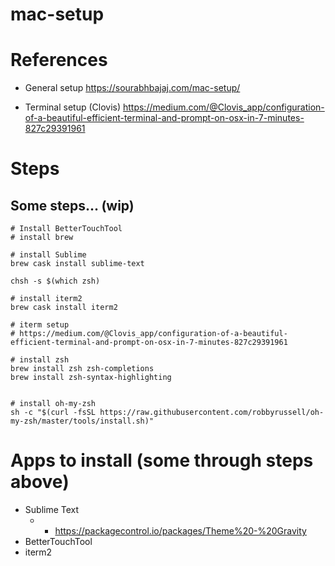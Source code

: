 # mac-setup

# References
* General setup https://sourabhbajaj.com/mac-setup/

* Terminal setup (Clovis) https://medium.com/@Clovis_app/configuration-of-a-beautiful-efficient-terminal-and-prompt-on-osx-in-7-minutes-827c29391961

# Steps
## Some steps... (wip)
```
# Install BetterTouchTool
# install brew

# install Sublime
brew cask install sublime-text

chsh -s $(which zsh)

# install iterm2
brew cask install iterm2

# iterm setup
# https://medium.com/@Clovis_app/configuration-of-a-beautiful-efficient-terminal-and-prompt-on-osx-in-7-minutes-827c29391961

# install zsh
brew install zsh zsh-completions
brew install zsh-syntax-highlighting


# install oh-my-zsh
sh -c "$(curl -fsSL https://raw.githubusercontent.com/robbyrussell/oh-my-zsh/master/tools/install.sh)"

```

# Apps to install (some through steps above)
* Sublime Text
  * * https://packagecontrol.io/packages/Theme%20-%20Gravity
* BetterTouchTool
* iterm2

